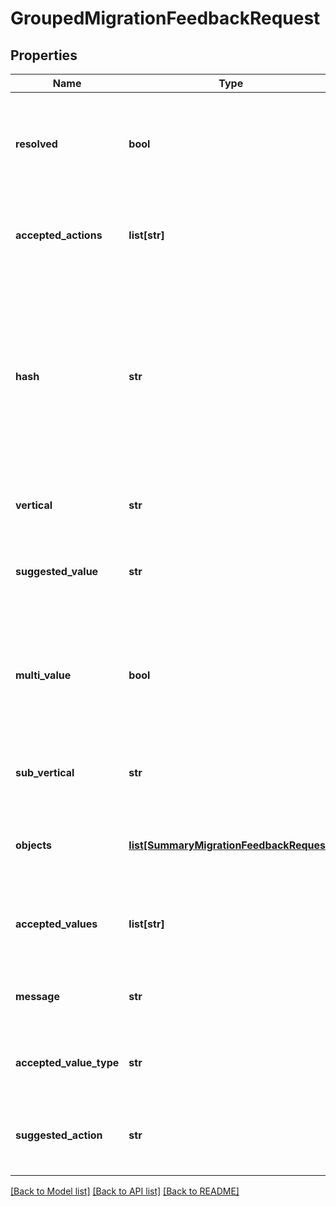 # GroupedMigrationFeedbackRequest

## Properties
Name | Type | Description | Notes
------------ | ------------- | ------------- | -------------
**resolved** | **bool** | Indicates if a valid response already exist for all feedback requests in this group. | [optional] 
**accepted_actions** | **list[str]** | List of acceptable actions for this feedback request. | [optional] 
**hash** | **str** | Identify a feedback request type across objects. This can be used to group together objects with similar feedback request and resolve them in one go. | [optional] 
**vertical** | **str** | Functional area that this query falls into. | [optional] 
**suggested_value** | **str** | The suggested value to resolve this feedback request. | [optional] 
**multi_value** | **bool** | Indicates if multiple values can be selected as response from the list of acceptable value. | [optional] 
**sub_vertical** | **str** | Functional sub-area that this query falls into. | [optional] 
**objects** | [**list[SummaryMigrationFeedbackRequest]**](SummaryMigrationFeedbackRequest.md) | Collection of feedback requests of a given type | 
**accepted_values** | **list[str]** | List of acceptable values for this feedback request. | [optional] 
**message** | **str** | Detailed feedback request with options. | [optional] 
**accepted_value_type** | **str** | Data type of the items listed in acceptable values list. | [optional] 
**suggested_action** | **str** | The suggested action to resolve this feedback request. | [optional] 

[[Back to Model list]](../README.md#documentation-for-models) [[Back to API list]](../README.md#documentation-for-api-endpoints) [[Back to README]](../README.md)

